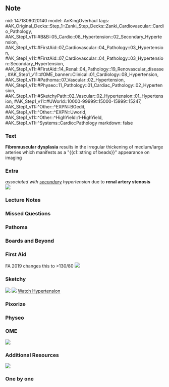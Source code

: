 ## Note
nid: 1471809020140
model: AnKingOverhaul
tags: #AK_Original_Decks::Step_1::Zanki_Step_Decks::Zanki_Cardiovascular::Cardio_Pathology, #AK_Step1_v11::#B&B::05_Cardio::08_Hypertension::02_Secondary_Hypertension, #AK_Step1_v11::#FirstAid::07_Cardiovascular::04_Pathology::03_Hypertension, #AK_Step1_v11::#FirstAid::07_Cardiovascular::04_Pathology::03_Hypertension::Secondary_Hypertension, #AK_Step1_v11::#FirstAid::14_Renal::04_Pathology::19_Renovascular_disease, #AK_Step1_v11::#OME_banner::Clinical::01_Cardiology::08_Hypertension, #AK_Step1_v11::#Pathoma::07_Vascular::02_Hypertension, #AK_Step1_v11::#Physeo::11_Pathology::01_Cardiac_Pathology::02_Hypertension, #AK_Step1_v11::#SketchyPath::02_Vascular::02_Hypertension::01_Hypertension, #AK_Step1_v11::#UWorld::10000-99999::15000-15999::15247, #AK_Step1_v11::^Other::^EXPN::BGedit, #AK_Step1_v11::^Other::^EXPN::Uworld, #AK_Step1_v11::^Other::^HighYield::1-HighYield, #AK_Step1_v11::^Systems::Cardio::Pathology
markdown: false

### Text
<div>
  <b>Fibromuscular dysplasia</b> results in the irregular
  thickening of medium/large arteries which manifests as a
  "{{c1::string of beads}}" appearance on imaging
</div>

### Extra
<div>
  <i>associated with <u><span data-markjs="true" class=
  "amboss-mark amboss-mark-start" data-phrase-id="1w023R"
  data-phrase-term="secondary hypertension" id=
  "mark-3">secondary</span></u> <span data-markjs="true" class=
  "amboss-mark amboss-mark-end" data-phrase-id="1w023R"
  data-phrase-term="secondary hypertension" id=
  "mark-4">hypertension</span></i> due to <b><span data-markjs=
  "true" class="amboss-mark amboss-mark-single" data-phrase-id=
  "Uw0bRR" data-phrase-term="renal artery stenosis" id=
  "mark-5">renal artery stenosis</span></b>
</div>
<div><img src="paste-126078764974290.jpg" draggable="false"></div>

### Lecture Notes


### Missed Questions


### Pathoma


### Boards and Beyond


### First Aid
FA 2019 changes this to >130/80 <img src="tmpWTczvr.png">

### Sketchy
<img src=
"SketchyMedical%202019-12-22%2010-34-26_1566160514431.jpg">
<img src="Zoverall%20picture%20(8)_1566160514431.jpg"> <a href=
"https://dashboard.sketchy.com/study/medical/courses/medical-pathophysiology/units/medical-pathophysiology-vascular/videos/medical-pathophysiology-vascular-hypertension-hypertension?utm_source=anki&utm_medium=partnership&utm_campaign=february_update&utm_content=medical">
Watch Hypertension</a>

### Pixorize


### Physeo


### OME
<div class="ome-widget">
  <a href=
  "https://onlinemeded.org/spa/cardiology/hypertension/acquire?ref=anki">
  <img src="_OME_AnkiFlashcards_Lesson_5.png"></a>
</div>

### Additional Resources
<img src="tmpnZ3_zH.png">

### One by one

